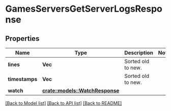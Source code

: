 # GamesServersGetServerLogsResponse

## Properties

Name | Type | Description | Notes
------------ | ------------- | ------------- | -------------
**lines** | **Vec<String>** | Sorted old to new. | 
**timestamps** | **Vec<String>** | Sorted old to new. | 
**watch** | [**crate::models::WatchResponse**](WatchResponse.md) |  | 

[[Back to Model list]](../README.md#documentation-for-models) [[Back to API list]](../README.md#documentation-for-api-endpoints) [[Back to README]](../README.md)


